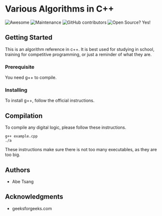 # Various Algorithms in C++ 
![Awesome](https://cdn.rawgit.com/sindresorhus/awesome/d7305f38d29fed78fa85652e3a63e154dd8e8829/media/badge.svg)
![Maintenance](https://img.shields.io/badge/Maintained%3F-yes-green.svg) 
![GitHub contributors](https://img.shields.io/badge/Contributors-1-gold.svg) 
![Open Source? Yes!](https://badgen.net/badge/Open%20Source%20%3F/Yes%21/blue?icon=github)

## Getting Started
This is an algorithm reference in c++. It is best used for studying in school, training for competitive programming, or just a reminder of what they are.

### Prerequisite
You need g++ to compile.

### Installing
To install g++, follow the official instructions.

## Compilation
To compile any digital logic, please follow these instructions.
```
g++ example.cpp
./a
```
These instructions make sure there is not too many executables, as they are too big.

## Authors
* Abe Tsang

## Acknowledgments
* geeksforgeeks.com
